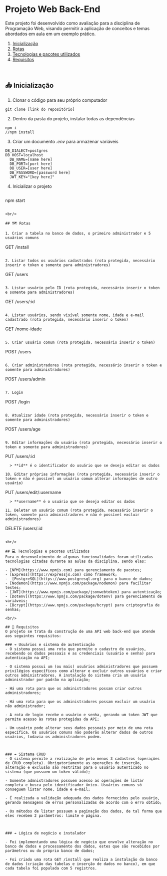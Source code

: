 # Projeto Web Back-End 
Este projeto foi desenvolvido como avaliação para a disciplina de Programação Web, visando permitir a aplicação de conceitos e temas abordados em aula em um exemplo prático.

 1. [Inicialização](#inicialização)
 2. [Rotas](#rotas)
 3. [Tecnologias e pacotes utilizados](#tecnologias-e-pacotes-utilizados)
 4. [Requisitos](#requisitos)

<br/>

## 📥 Inicialização

1. Clonar o código para seu próprio computador
  ```
  git clone [link do repositório]
  ```
 
2. Dentro da pasta do projeto, instalar todas as dependências
  ```
  npm i
  //npm install
  ```
	
3. Criar um documento *.env* para armazenar variáveis
  ```
  DB_DIALECT=postgres
  DB_HOST=localhost
    DB_NAME=[name here]
    DB_PORT=[port here]
    DB_USER=[user here]
    DB_PASSWORD=[password here]
    JWT_KEY="[key here]"
  ```

4. Inicializar o projeto
	```
  npm start
  ```

<br/>

## 🗺️ Rotas

1. Criar a tabela no banco de dados, o primeiro administrador e 5 usuários comuns
  ``` 
  GET /install
  ```

2. Listar todos os usuários cadastrados (rota protegida, necessário inserir o token e somente para administradores)
  ```
  GET /users
  ```

3. Listar usuário pelo ID (rota protegida, necessário inserir o token e somente para administradores)
  ```
  GET /users/:id
  ```

4. Listar usuários, sendo visível somente nome, idade e e-mail cadastrado (rota protegida, necessário inserir o token)
  ```
  GET /nome-idade
  ```

5. Criar usuário comum (rota protegida, necessário inserir o token)
  ```
  POST /users
  ```

6. Criar administradores (rota protegida, necessário inserir o token e somente para administradores)
  ```
  POST /users/admin
  ```

7. Login 
  ```
  POST /login
  ```

8. Atualizar idade (rota protegida, necessário inserir o token e somente para administradores)
  ```
  POST /users/age
  ```

9. Editar informações do usuário (rota protegida, necessário inserir o token e somente para administradores)
  ```
  PUT /users/:id
  ```
	> **id** é o identificador do usuário que se deseja editar os dados

10. Editar próprias informações (rota protegida, necessário inserir o token e não é possível um usuário comum alterar informações de outro usuário)
  ```
  PUT /users/edit/:username
  ```
	> **username** é o usuário que se deseja editar os dados

11. Deletar um usuário comum (rota protegida, necessário inserir o token, somente para administradores e não é possível excluir administradores)
  ```
  DELETE /users/:id
  ```

<br/>

## 💻 Tecnologias e pacotes utilizados
Para o desenvolvimento de algumas funcionalidades foram utilizadas tecnologias citadas durante as aulas da disciplina, sendo elas:

- [NPM](https://www.npmjs.com) para gerenciamento de pacotes;
- [Express](https://expressjs.com) como framework;
-  [PostgreSQL](https://www.postgresql.org) para o banco de dados;
- [Nodemon](https://www.npmjs.com/package/nodemon) para facilitar testes;
- [JWT](https://www.npmjs.com/package/jsonwebtoken) para autenticação;
- [Dotenv](https://www.npmjs.com/package/dotenv) para gerenciamento de variáveis;
- [Bcrypt](https://www.npmjs.com/package/bcrypt) para criptografia de senhas;

<br/>

## 📃 Requisitos
O projeto se trata da construção de uma API web back-end que atende aos seguintes requisitos:

### ➔ Usuários e sistema de autenticação
- O sistema possui uma rota que permite o cadastro de usuários, recebendo os dados pessoais e as credenciais (usuário e senha) para autenticação na API;

- O sistema possui um (ou mais) usuários administradores que possuem privilégios específicos como alterar e excluir outros usuários e criar outros administradores. A instalação do sistema cria um usuário administrador por padrão na aplicação;

- Há uma rota para que os administradores possam criar outros administradores;

- Há uma rota para que os administradores possam excluir um usuário não administrador;

- A rota de login recebe o usuário e senha, gerando um token JWT que permite acesso às rotas protegidas da API;

- Um usuário pode alterar seus dados pessoais por meio de uma rota específica. Os usuários comuns não poderão alterar dados de outros usuários, todavia os administradores podem.



### ➔ Sistema CRUD
- O sistema permite a realização de pelo menos 3 cadastros (operações de CRUD completa). Obrigatoriamente as operações de inserção, alteração e exclusão são restritas para o usuário autenticado no sistema (que possuem um token válido);

- Somente admnistradores possuem acesso as operações de listar completa e busca pelo identificador único. Usuários comuns só conseguem listar nome, idade e e-mail;

- É realizada a validação adequada dos dados fornecidos pelo usuário, gerando mensagens de erros personalizadas de acordo com o erro obtido;

- Os métodos de listar possuem a paginação dos dados, de tal forma que eles recebem 2 parâmetros: limite e página.

  

### ➔ Lógica de negócio e instalador

- Foi implementando uma lógica de negócio que envolve alteração no banco de dados e processamento dos dados, estes que são recebidos por parâmetros ou do próprio banco de dados;

- Foi criado uma rota GET /install que realiza a instalação do banco de dados (criação das tabelas e inserção de dados no banco), em que cada tabela foi populada com 5 registros.